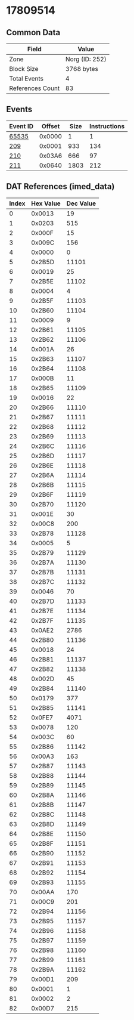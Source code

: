 # 17809514

## Common Data

| Field            | Value          |
|------------------|----------------|
| Zone             | Norg (ID: 252) |
| Block Size       | 3768 bytes     |
| Total Events     | 4              |
| References Count | 83             |

## Events

| Event ID            | Offset   |   Size |   Instructions |
|---------------------|----------|--------|----------------|
| [65535](./65535.md) | 0x0000   |      1 |              1 |
| [209](./209.md)     | 0x0001   |    933 |            134 |
| [210](./210.md)     | 0x03A6   |    666 |             97 |
| [211](./211.md)     | 0x0640   |   1803 |            212 |

## DAT References (imed_data)

|   Index | Hex Value   |   Dec Value |
|---------|-------------|-------------|
|       0 | 0x0013      |          19 |
|       1 | 0x0203      |         515 |
|       2 | 0x000F      |          15 |
|       3 | 0x009C      |         156 |
|       4 | 0x0000      |           0 |
|       5 | 0x2B5D      |       11101 |
|       6 | 0x0019      |          25 |
|       7 | 0x2B5E      |       11102 |
|       8 | 0x0004      |           4 |
|       9 | 0x2B5F      |       11103 |
|      10 | 0x2B60      |       11104 |
|      11 | 0x0009      |           9 |
|      12 | 0x2B61      |       11105 |
|      13 | 0x2B62      |       11106 |
|      14 | 0x001A      |          26 |
|      15 | 0x2B63      |       11107 |
|      16 | 0x2B64      |       11108 |
|      17 | 0x000B      |          11 |
|      18 | 0x2B65      |       11109 |
|      19 | 0x0016      |          22 |
|      20 | 0x2B66      |       11110 |
|      21 | 0x2B67      |       11111 |
|      22 | 0x2B68      |       11112 |
|      23 | 0x2B69      |       11113 |
|      24 | 0x2B6C      |       11116 |
|      25 | 0x2B6D      |       11117 |
|      26 | 0x2B6E      |       11118 |
|      27 | 0x2B6A      |       11114 |
|      28 | 0x2B6B      |       11115 |
|      29 | 0x2B6F      |       11119 |
|      30 | 0x2B70      |       11120 |
|      31 | 0x001E      |          30 |
|      32 | 0x00C8      |         200 |
|      33 | 0x2B78      |       11128 |
|      34 | 0x0005      |           5 |
|      35 | 0x2B79      |       11129 |
|      36 | 0x2B7A      |       11130 |
|      37 | 0x2B7B      |       11131 |
|      38 | 0x2B7C      |       11132 |
|      39 | 0x0046      |          70 |
|      40 | 0x2B7D      |       11133 |
|      41 | 0x2B7E      |       11134 |
|      42 | 0x2B7F      |       11135 |
|      43 | 0x0AE2      |        2786 |
|      44 | 0x2B80      |       11136 |
|      45 | 0x0018      |          24 |
|      46 | 0x2B81      |       11137 |
|      47 | 0x2B82      |       11138 |
|      48 | 0x002D      |          45 |
|      49 | 0x2B84      |       11140 |
|      50 | 0x0179      |         377 |
|      51 | 0x2B85      |       11141 |
|      52 | 0x0FE7      |        4071 |
|      53 | 0x0078      |         120 |
|      54 | 0x003C      |          60 |
|      55 | 0x2B86      |       11142 |
|      56 | 0x00A3      |         163 |
|      57 | 0x2B87      |       11143 |
|      58 | 0x2B88      |       11144 |
|      59 | 0x2B89      |       11145 |
|      60 | 0x2B8A      |       11146 |
|      61 | 0x2B8B      |       11147 |
|      62 | 0x2B8C      |       11148 |
|      63 | 0x2B8D      |       11149 |
|      64 | 0x2B8E      |       11150 |
|      65 | 0x2B8F      |       11151 |
|      66 | 0x2B90      |       11152 |
|      67 | 0x2B91      |       11153 |
|      68 | 0x2B92      |       11154 |
|      69 | 0x2B93      |       11155 |
|      70 | 0x00AA      |         170 |
|      71 | 0x00C9      |         201 |
|      72 | 0x2B94      |       11156 |
|      73 | 0x2B95      |       11157 |
|      74 | 0x2B96      |       11158 |
|      75 | 0x2B97      |       11159 |
|      76 | 0x2B98      |       11160 |
|      77 | 0x2B99      |       11161 |
|      78 | 0x2B9A      |       11162 |
|      79 | 0x00D1      |         209 |
|      80 | 0x0001      |           1 |
|      81 | 0x0002      |           2 |
|      82 | 0x00D7      |         215 |
